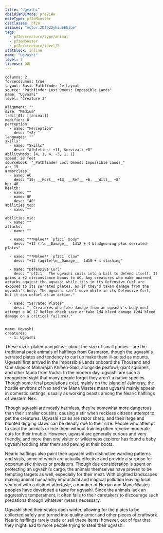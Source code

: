```yaml
---
title: "Ugvashi"
obsidianUIMode: preview
noteType: pf2eMonster
cssClasses: pf2e
aliases: "Actor.2Df522yhidSENzbe" 
tags:
  - pf2e/creature/type/animal
  - pf2eMonster
  - pf2e/creature/level/3
statblock: inline
name: "Ugvashi"
level: 3
license: OGL
---
```


```statblock
columns: 2
forcecolumns: true
layout: Basic Pathfinder 2e Layout
source: "Pathfinder Lost Omens: Impossible Lands"
name: "Ugvashi"
level: "Creature 3"

alignment: ""
size: "Medium"
trait_01: [[animal]]
modifier: 8
perception:
  - name: "Perception"
    desc: "+8; "
languages: ""
skills:
  - name: "Skills"
    desc: "Athletics: +11, Survival: +8"
abilityMods: [4, 1, 4, -3, 1, 1]
speed: 20 feet
sourcebook: "_Pathfinder Lost Omens: Impossible Lands_"
ac: 19
armorclass:
  - name: AC
    desc: "19; __Fort__ +13, __Ref__ +6, __Will__ +8"
hp: 40
health:
  - name: ""
  - name: HP
    desc: "40"
abilities_top:
  - name: ""

abilities_mid:
  - name: ""
attacks:
  - name: ""

  - name: "**Melee** `pf2:1` Body"
    desc: "+12 ()\n__Damage__  1d12 + 4 bludgeoning plus serrated-plates"

  - name: "**Melee** `pf2:1` Claw"
    desc: "+12 (agile)\n__Damage__  1d10 + 4 slashing"

  - name: "Defensive Curl"
    desc: "`pf2:1`  The ugvashi coils into a ball to defend itself. It gains a +2 circumstance bonus to AC. Any creatures who make unarmed attacks against the ugvashi while it's in its Defensive Curl are exposed to its serrated plates, as if they'd taken damage from the ugvashi's body. The ugvashi can't move while in its Defensive Curl, but it can unfurl as an action."

  - name: "Serrated Plates"
    desc: "  Creatures who take damage from an ugvashi's body must attempt a DC 17 Reflex check save or take 1d4 bleed damage (2d4 bleed damage on a critical failure)."
 
```

```encounter-table
name: Ugvashi
creatures:
  - 1: Ugvashi
```



These razor-plated pangolins—about the size of small ponies—are the traditional pack animals of halflings from Casmaron, though the ugvashi's serrated plates and tendency to curl up make them ill-suited as mounts. Ugvashi first arrived in the Impossible Lands onboard the Thousand and One ships of Maharajah Khiben-Sald, alongside peafowl, giant squirrels, and other fauna from Vudra. In the modern day, ugvashi are such a recognized sight that many people forget they aren't a native species. Though some feral populations exist, mainly on the island of Jalmeray, the hostile environs of Nex and the Mana Wastes mean ugvashi mainly appear in domestic settings, usually as working beasts among the Nearic halflings of western Nex.

Though ugvashi are mostly harmless, they're somewhat more dangerous than their smaller cousins, causing a stir when reckless citizens attempt to pet the creatures. Ugvashi scales are razor sharp, and their large and blunted digging claws can be deadly due to their size. People who attempt to steal the animals or ride them without training often receive moderate cuts for their trouble. However, ugvashi are generally curious and very friendly, and more than one visitor or wilderness explorer has found a baby ugvashi toddling after them and pawing at their boots.

Nearic halflings also paint their ugvashi with distinctive warding patterns and sigils, some of which are actually effective and provide a surprise for opportunistic thieves or predators. Though due consideration is spent on protecting an ugvashi's cargo, the animals themselves have proven to be tempting targets as well, especially for their meat. With blighted landscapes making animal husbandry impractical and magical pollution leaving local seafood with a distinct aftertaste, a number of Nexian and Mana Wastes peoples have developed a taste for ugvashi. Since the animals lack an aggressive temperament, it often falls to their caretakers to discourage such predations through whatever means necessary.

Ugvashi shed their scales each winter, allowing for the plates to be collected safely and turned into quality armor and other pieces of craftwork. Nearic halflings rarely trade or sell these items, however, out of fear that they might lead to more people trying to steal their ugvashi.
